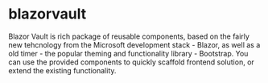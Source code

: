 # blazorvault

Blazor Vault is rich package of reusable components, based on the fairly new tehcnology from the Microsoft development stack - Blazor, as well as a old timer - the popular theming and functionality library - Bootstrap. You can use the provided components to quickly scaffold frontend solution, or extend the existing functionality.